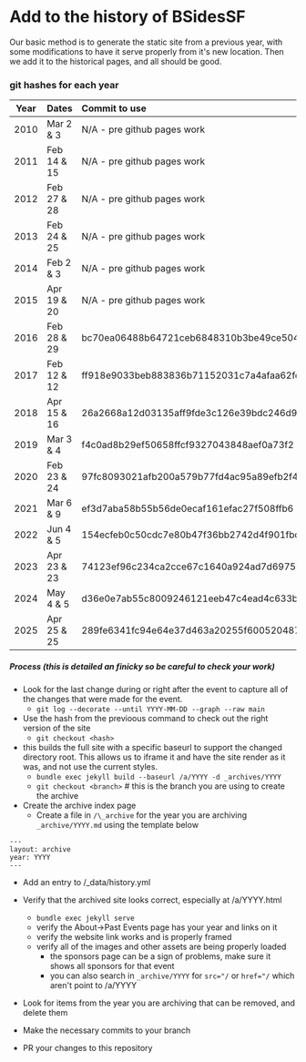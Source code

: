 
# Add to the history of BSidesSF

Our basic method is to generate the static site from a previous year,
with some modifications to have it serve properly from it's new location.
Then we add it to the historical pages, and all should be good.

### git hashes for each year


| Year | Dates       | Commit to use                            |
| :--: | :---------- | :--------------------------------------- |
| 2010 | Mar 2 & 3   | N/A - pre github pages work              |
| 2011 | Feb 14 & 15 | N/A - pre github pages work              |
| 2012 | Feb 27 & 28 | N/A - pre github pages work              |
| 2013 | Feb 24 & 25 | N/A - pre github pages work              |
| 2014 | Feb 2 & 3   | N/A - pre github pages work              |
| 2015 | Apr 19 & 20 | N/A - pre github pages work              |
| 2016 | Feb 28 & 29 | bc70ea06488b64721ceb6848310b3be49ce504b4 |
| 2017 | Feb 12 & 12 | ff918e9033beb883836b71152031c7a4afaa62fc |
| 2018 | Apr 15 & 16 | 26a2668a12d03135aff9fde3c126e39bdc246d93 |
| 2019 | Mar 3 & 4   | f4c0ad8b29ef50658ffcf9327043848aef0a73f2 |
| 2020 | Feb 23 & 24 | 97fc8093021afb200a579b77fd4ac95a89efb2f4 |
| 2021 | Mar 6 & 9   | ef3d7aba58b55b56de0ecaf161efac27f508ffb6 | 
| 2022 | Jun 4 & 5   | 154ecfeb0c50cdc7e80b47f36bb2742d4f901fbd |
| 2023 | Apr 23 & 23 | 74123ef96c234ca2cce67c1640a924ad7d6975e7 |
| 2024 | May 4 & 5   | d36e0e7ab55c8009246121eeb47c4ead4c633b15 |
| 2025 | Apr 25 & 25 | 289fe6341fc94e64e37d463a20255f6005204875 |


##### Process (this is detailed an finicky so be careful to check your work)

- Look for the last change during or right after the event to capture all of the changes that were made for the event.
  - `git log --decorate --until YYYY-MM-DD --graph --raw main`
- Use the hash from the previoous command to check out the right version of the site
  - `git checkout <hash>`
- this builds the full site with a specific baseurl to support the changed directory root. This allows us to iframe it and have the site render as it was, and not use the current styles.
  - `bundle exec jekyll build --baseurl /a/YYYY -d _archives/YYYY`
  - `git checkout <branch>` # this is the branch you are using to create the archive
- Create the archive index page
  - Create a file in `/\_archive` for the year you are archiving `_archive/YYYY.md` using the template below

```
---
layout: archive
year: YYYY
---
```

- Add an entry to /\_data/history.yml
- Verify that the archived site looks correct, especially at /a/YYYY.html

  - `bundle exec jekyll serve`
  - verify the About->Past Events page has your year and links on it
  - verify the website link works and is properly framed
  - verify all of the images and other assets are being properly loaded
    - the sponsors page can be a sign of problems, make sure it shows all sponsors for that event
    - you can also search in `_archive/YYYY` for `src="/` or `href="/` which aren't point to /a/YYYY

- Look for items from the year you are archiving that can be removed, and delete them
- Make the necessary commits to your branch
- PR your changes to this repository
